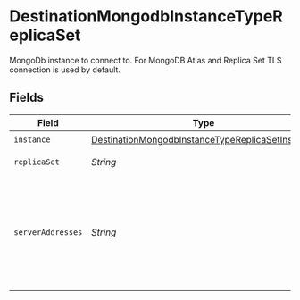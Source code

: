 # DestinationMongodbInstanceTypeReplicaSet

MongoDb instance to connect to. For MongoDB Atlas and Replica Set TLS connection is used by default.


## Fields

| Field                                                                                                                       | Type                                                                                                                        | Required                                                                                                                    | Description                                                                                                                 | Example                                                                                                                     |
| --------------------------------------------------------------------------------------------------------------------------- | --------------------------------------------------------------------------------------------------------------------------- | --------------------------------------------------------------------------------------------------------------------------- | --------------------------------------------------------------------------------------------------------------------------- | --------------------------------------------------------------------------------------------------------------------------- |
| `instance`                                                                                                                  | [DestinationMongodbInstanceTypeReplicaSetInstance](../../models/shared/DestinationMongodbInstanceTypeReplicaSetInstance.md) | :heavy_check_mark:                                                                                                          | N/A                                                                                                                         |                                                                                                                             |
| `replicaSet`                                                                                                                | *String*                                                                                                                    | :heavy_minus_sign:                                                                                                          | A replica set name.                                                                                                         |                                                                                                                             |
| `serverAddresses`                                                                                                           | *String*                                                                                                                    | :heavy_check_mark:                                                                                                          | The members of a replica set. Please specify `host`:`port` of each member seperated by comma.                               | host1:27017,host2:27017,host3:27017                                                                                         |